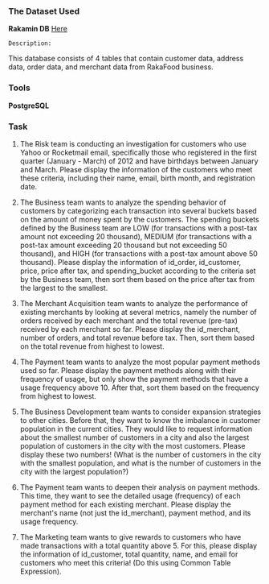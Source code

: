### **The Dataset Used**

**Rakamin DB** [Here](https://drive.google.com/file/d/1ICD6bZLVqfD1H-Xbr7o2YwWaO_eVQSxz/view)

    Description:

This database consists of 4 tables that contain customer data, address data, order data, and merchant data from RakaFood business.

### **Tools**

**PostgreSQL**


### **Task**

1. The Risk team is conducting an investigation for customers who use Yahoo or Rocketmail email, specifically those who registered in the first quarter (January - March) of 2012 and have birthdays between January and March. Please display the information of the customers who meet these criteria, including their name, email, birth month, and registration date.

2. The Business team wants to analyze the spending behavior of customers by categorizing each transaction into several buckets based on the amount of money spent by the customers. The spending buckets defined by the Business team are LOW (for transactions with a post-tax amount not exceeding 20 thousand), MEDIUM (for transactions with a post-tax amount exceeding 20 thousand but not exceeding 50 thousand), and HIGH (for transactions with a post-tax amount above 50 thousand). Please display the information of id_order, id_customer, price, price after tax, and spending_bucket according to the criteria set by the Business team, then sort them based on the price after tax from the largest to the smallest.

3. The Merchant Acquisition team wants to analyze the performance of existing merchants by looking at several metrics, namely the number of orders received by each merchant and the total revenue (pre-tax) received by each merchant so far. Please display the id_merchant, number of orders, and total revenue before tax. Then, sort them based on the total revenue from highest to lowest.

4. The Payment team wants to analyze the most popular payment methods used so far. Please display the payment methods along with their frequency of usage, but only show the payment methods that have a usage frequency above 10. After that, sort them based on the frequency from highest to lowest.

5. The Business Development team wants to consider expansion strategies to other cities. Before that, they want to know the imbalance in customer population in the current cities. They would like to request information about the smallest number of customers in a city and also the largest population of customers in the city with the most customers. Please display these two numbers! (What is the number of customers in the city with the smallest population, and what is the number of customers in the city with the largest population?)

6. The Payment team wants to deepen their analysis on payment methods. This time, they want to see the detailed usage (frequency) of each payment method for each existing merchant. Please display the merchant's name (not just the id_merchant), payment method, and its usage frequency.

7. The Marketing team wants to give rewards to customers who have made transactions with a total quantity above 5. For this, please display the information of id_customer, total quantity, name, and email for customers who meet this criteria! (Do this using Common Table Expression).